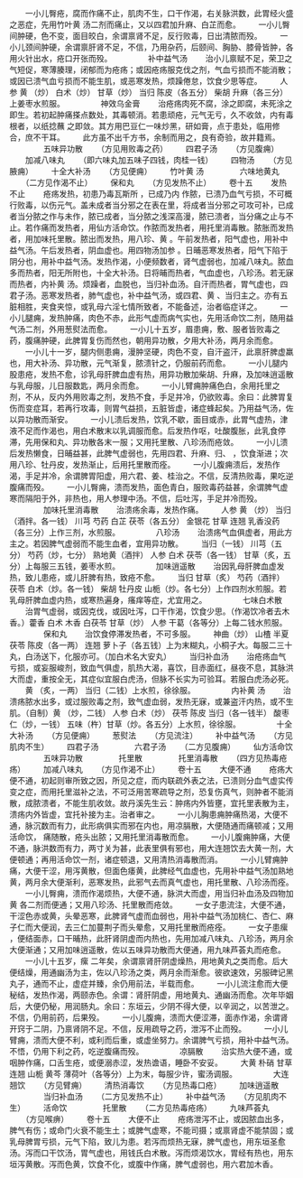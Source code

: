 <!-- { "loadSidebar": true } -->
　　一小儿臀疮，腐而作痛不止，肌肉不生，口干作渴，右关脉洪数，此胃经火盛之恶症，先用竹叶黄 汤二剂而痛止，又以四君加升麻、白芷而愈。
　　一小儿臀间肿硬，色不变，面目皎白，余谓禀肾不足，反行败毒，日出清脓而殁。
　　一小儿颈间肿硬，余谓禀肝肾不足，不信，乃用杂药，后颐间、胸胁、膝骨皆肿，各用火针出水，疮口开张而殁。
　　
　　补中益气汤
　　治小儿禀赋不足，荣卫之气短促，寒薄腠理，闭郁而为疮疡；或因疮疡服克伐之剂，气血亏损而不能消散；或因已溃气血亏损而不能生肌，或恶寒发热，烦躁倦怠，饮食少思等症。
　　人参 黄 （炒） 白术（炒） 甘草（炒） 当归 陈皮（各五分） 柴胡 升麻（各三分）上姜枣水煎服。
　　
　　神效乌金膏
　　治疮疡肉死不腐，涂之即腐，未死涂之即生。若初起肿痛搽点数处，其毒顿消。若患顽疮，元气无亏，久不收敛，内有毒根者，以纸捻蘸 之即敛。其方用巴豆仁一味炒黑，研如膏，点于患处，临用修合，庶不干耳。
　　此方虽不出千方书，余制而用之，良有奇验，故并籍焉。
　　
　　五味异功散
　　（方见用败毒之药）
　　四君子汤
　　（方见腹痈）
　　加减八味丸
　　（即六味丸加五味子四钱，肉桂一钱）
　　四物汤
　　（方见腋痈）
　　十全大补汤
　　（方见便痈）
　　竹叶黄 汤
　　
　　六味地黄丸
　　（二方见作渴不止）
　　保和丸
　　（方见发热不止）
　　卷十五
　　发热不止
　　疮疡发热，初患乃毒瓦斯所 ，已成乃内 作脓，已溃乃血气亏损，不可概行败毒，以伤元气。盖未成者当分邪之在表在里，将成者当分邪之可攻可补，已成者当分脓之作与未作，脓已成者，当分脓之浅深高漫，脓已溃者，当分痛之止与不止。若作痛而发热者，用仙方活命饮。作脓而发热者，用托里消毒散。脓胀而发热者，用加味托里散。脓出而发热，用八珍、黄 。午前发热者，阳气虚也，用补中益气汤。午后发热者，阴血虚也。用四物汤加参 。日晡恶寒发热者，阳气下陷于阴分也，用补中益气汤。发热作渴，小便频数者，肾气虚弱也，加减八味丸。脓血多而热者，阳无所附也，十全大补汤。日将晡而热者，气血虚也，八珍汤。若无寐而热者，内补黄 汤。烦躁者，血脱也，当归补血汤。自汗而热者，胃气虚也，四君子汤。恶寒发热者，肺气虚也，补中益气汤，或四君、黄 、当归主之。亦有五脏相胜，夹食夹惊，或乳母六淫七情所致者，不能备述，治者临症详之。
　　一小儿腿痈，发热肿痛，肉色不赤，此形气虚而病气实也，先用活命饮二剂，随用益气汤二剂，外用葱熨法而愈。
　　一小儿十五岁，眉患痈，敷、服者皆败毒之药，腹痛肿硬，此脾胃复伤而然也，朝用异功散，夕用大补汤，两月余而愈。
　　一小儿十一岁，腿内侧患痈，漫肿坚硬，肉色不变，自汗盗汗，此禀肝脾虚羸也，用大补汤、异功散，元气渐复，脓溃针之，仍服前药而愈。
　　一小儿腿内股患疮，发热不愈，诊乳母肝脾血虚有热，用异功散加柴胡、升麻，及加味逍遥散与乳母服，儿日服数匙，两月余而愈。
　　一小儿臂痈肿痛色白，余用托里之剂，不从，反内外用败毒之剂，发热不食，手足并冷，仍欲败毒。余曰：此脾胃复伤而变症耳，若再行攻毒，则胃气益损，五脏皆虚，诸症蜂起矣。乃用益气汤，佐以异功散而渐安。
　　一小儿溃后发热，饮乳不歇，面目或赤，此胃气虚热，津液不足而作渴也，用白术散末以乳调服而愈。后发热作呕，吐酸腹胀，此乳食停滞，先用保和丸、异功散各末一服；又用托里散、八珍汤而疮敛。
　　一小儿溃后发热懒食，日晡益甚，此脾气虚弱也，先用四君、升麻、归、 ，饮食渐进；次用八珍、牡丹皮，发热渐止，后用托里散而痊。
　　一小儿腹痈溃后，发热作渴，手足并冷，余谓脾胃阳虚，用六君、姜、桂治之。不信，反清热败毒，果吃逆腹痛而殁。
　　一小儿臀痈，溃而发热，面色青白，服败毒药益甚，余谓脾气虚寒而隔阳于外，非热也，用人参理中汤。不信，后吐泻，手足并冷而殁。
　　
　　加味托里消毒散
　　治溃疡余毒，发热作痛。
　　人参 黄 （炒） 当归（酒拌。各一钱） 川芎 芍药 白芷 茯苓（各五分） 金银花 甘草 连翘 乳香没药（各三分）上作三剂，水煎服。
　　
　　八珍汤
　　治溃疡气血俱虚者，用此方主之。若因脾气虚弱而不能生血者，宜用异功散。
　　当归（一钱） 川芎（五分） 芍药（炒，七分） 熟地黄（酒拌） 人参 白术 茯苓（各一钱） 甘草（炙，五分）上每服三五钱，姜枣水煎。
　　
　　加味逍遥散
　　治因乳母肝脾血虚发热，致儿患疮，或儿肝脾有热，致疮不愈。
　　当归 甘草（炙） 芍药（酒拌） 茯苓 白术（炒。各一钱） 柴胡 牡丹皮 山栀（炒。各七分）上作四剂水煎服。若乳母肝脾血虚内热，或寒热遍身，瘙痒等症，尤宜用之。
　　
　　七味白术散
　　治胃气虚弱，或因克伐，或因吐泻，口干作渴，饮食少思。（作渴饮冷者去木香。）藿香 白术 木香 白茯苓 甘草（炒） 人参 干葛（各等分）上每二钱水煎服。
　　
　　保和丸
　　治饮食停滞发热者，不可多服。
　　神曲（炒） 山楂 半夏 茯苓 陈皮（各一两） 连翘 萝卜子（各五钱）上为末糊丸，小桐子大。每服二三十丸，白汤送下，化服亦可。（加白术名大安丸）
　　当归补血汤
　　治疮疡血气亏损，或妄服峻剂，致血气俱虚，肌热大渴，喜饮，目赤面红，昼夜不息，其脉洪大而虚，重按全无，其症似宜服白虎汤，但脉不长实为可验耳。若服白虎汤必死。
　　黄 （炙，一两） 当归（二钱）上水煎，徐徐服。
　　
　　内补黄 汤
　　治溃疡脓水出多，或过服败毒之剂，致气虚血弱，发热无寐，或兼盗汗内热，或不生肌。（自制）黄 （炒，二钱） 人参 白术（炒） 茯苓 陈皮 当归（各一钱半） 酸枣仁（炒，一钱） 五味（杵）甘草（炒。各五分）上水煎，徐徐服。
　　
　　十全大补汤
　　（方见便痈）
　　葱熨法
　　（方见流注）
　　补中益气汤
　　（方见肌肉不生）
　　四君子汤
　　
　　六君子汤
　　（二方见腹痈）
　　仙方活命饮
　　
　　五味异功散
　　
　　托里散
　　
　　托里消毒散
　　（四方见热毒疮疡）
　　加减八味丸
　　（方见作渴不止）
　　卷十五
　　大便不通
　　疮疡大便不通，初起则审所致之因，所见之症，而内联疏外表之法，已溃则分血气虚实传变之症，而用托里滋补之法，不可泛用苦寒疏导之剂，恐复伤真气，则肿者不能消散，成脓溃者，不能生肌收敛。故丹溪先生云：肿疡内外皆壅，宜托里表散为主，溃疡内外皆虚，宜托补接为主。治者审之。
　　一小儿胸患痈肿痛热渴，大便不通，脉沉数而有力，此形病俱实而邪在内也，用凉膈散，大便随通而痛顿减；又用活命饮， 痛随散，疮头出脓；又用托里消毒散而愈。
　　一小儿腹痈肿痛，大便不通，脉洪数而有力，两寸关为甚，此表里俱有邪也，用大连翘饮去大黄一剂，大便顿通；再用活命饮一剂，诸症顿退，又用清热消毒散而消。
　　一小儿臂痈肿痛，大便干涩，用泻黄散，但面色痿黄，此脾经气血虚也，先用补中益气汤加熟地黄，两月余大便渐利，恶寒发热，此邪气去而真气虚也，用托里散、八珍汤而痊。
　　一小儿臀痈，溃而作渴烦热，大便不通，脉洪大而虚，用当归补血汤及四物加黄 各二剂而便通；又用八珍汤、托里散而疮敛。
　　一女子患流注，大便不通，干涩色赤或黄，头晕恶寒，此脾肾气虚而血弱也，用补中益气汤加桃仁、杏仁、麻子仁而大便润，去三仁加蔓荆子而头晕愈，又用托里散而疮痊。
　　一女子患瘰 ，便结面赤，口干晡热，此肝肾阴虚而内热也，先用加减八味丸、八珍汤，两月余大便渐通；又用加味逍遥散，佐以五味异功散而大便通，用九味芦荟丸而疮愈。
　　一小儿十五岁，瘰 二年矣，余谓禀肾肝阴虚燥热，用地黄丸之类而愈。后大便结燥，用通幽汤为主，佐以八珍汤之类，两月余而渐愈。彼欲速效，另服碑记黑丸子，通而不止，虚症并臻，余仍用前法，半载而愈。
　　一小儿流注愈而大便秘结，发热作渴，两颐赤色。余谓：肾肝阴虚，用地黄丸、通幽汤而愈。次年毕姻后，大便仍秘，用润肠丸。余曰：东垣云，少阴不得大便，以辛润之，以苦泄之。不信，仍用前药，后果殁。
　　一小儿腹痈，溃而大便涩滞，面赤作渴，余谓肾开窍于二阴，乃禀肾阴不足。不信，反用疏导之药，泄泻不止而殁。
　　一小儿臂痈，溃而大便不利，或利而后重，或虚坐努力。余谓脾气亏损，用补中益气汤。不悟，仍用下利之药，吃逆腹痛而殁。
　　
　　凉膈散
　　治实热大便不通，或咽肿作痛，口舌生疮，或便溺赤涩，发热谵语，睡卧不安妥。
　　大黄 朴硝 甘草 连翘 山栀 黄芩 薄荷叶（各等分）上为末，每服少许，蜜汤调服。
　　
　　大连翘饮
　　（方见臂痈）
　　清热消毒饮
　　（方见热毒口疮）
　　加味逍遥散
　　
　　当归补血汤
　　（二方见发热不止）
　　补中益气汤
　　（方见肌肉不生）
　　活命饮
　　
　　托里散
　　（二方见热毒疮疡）
　　九味芦荟丸
　　（方见喉痹）
　　卷十五
　　大便不止
　　疮疡泄泻不止，或因脓血出多，脾气有伤；或命门火衰不能生土；或脾气虚寒，不能司摄；或禀肾虚不能禁固；或乳母脾胃亏损，元气下陷，致儿为患。若泻而烦热无寐，脾气虚也，用东垣圣愈汤。泻而口干饮汤，胃气虚也，用钱氏白术散。泻而烦渴饮水，胃经有热也，用东垣泻黄散。泻而色黄，饮食不化，或腹中作痛，脾气虚弱也，用六君加木香。
